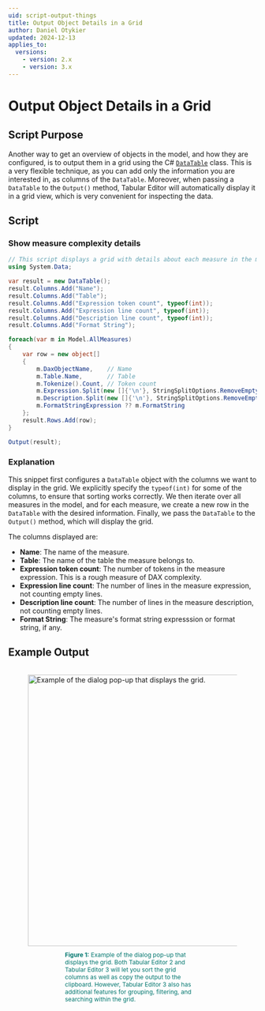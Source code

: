 ```yaml
---
uid: script-output-things
title: Output Object Details in a Grid
author: Daniel Otykier
updated: 2024-12-13
applies_to:
  versions:
    - version: 2.x
    - version: 3.x
---
```

# Output Object Details in a Grid

## Script Purpose
Another way to get an overview of objects in the model, and how they are configured, is to output them in a grid using the C# [`DataTable`](https://learn.microsoft.com/en-us/dotnet/api/system.data.datatable?view=net-8.0) class. This is a very flexible technique, as you can add only the information you are interested in, as columns of the `DataTable`. Moreover, when passing a `DataTable` to the `Output()` method, Tabular Editor will automatically display it in a grid view, which is very convenient for inspecting the data.

## Script

### Show measure complexity details
```csharp
// This script displays a grid with details about each measure in the model.
using System.Data;

var result = new DataTable();
result.Columns.Add("Name");
result.Columns.Add("Table");
result.Columns.Add("Expression token count", typeof(int));
result.Columns.Add("Expression line count", typeof(int));
result.Columns.Add("Description line count", typeof(int));
result.Columns.Add("Format String");

foreach(var m in Model.AllMeasures)
{
    var row = new object[]
    {
        m.DaxObjectName,    // Name
        m.Table.Name,       // Table
        m.Tokenize().Count, // Token count
        m.Expression.Split(new []{'\n'}, StringSplitOptions.RemoveEmptyEntries).Length,
        m.Description.Split(new []{'\n'}, StringSplitOptions.RemoveEmptyEntries).Length,
        m.FormatStringExpression ?? m.FormatString
    };
    result.Rows.Add(row);
}

Output(result);
```
### Explanation
This snippet first configures a `DataTable` object with the columns we want to display in the grid. We explicitly specify the `typeof(int)` for some of the columns, to ensure that sorting works correctly. We then iterate over all measures in the model, and for each measure, we create a new row in the `DataTable` with the desired information. Finally, we pass the `DataTable` to the `Output()` method, which will display the grid.

The columns displayed are:

- **Name**: The name of the measure.
- **Table**: The name of the table the measure belongs to.
- **Expression token count**: The number of tokens in the measure expression. This is a rough measure of DAX complexity.
- **Expression line count**: The number of lines in the measure expression, not counting empty lines.
- **Description line count**: The number of lines in the measure description, not counting empty lines.
- **Format String**: The measure's format string expresssion or format string, if any.

## Example Output

<figure style="padding-top: 15px;">
  <img class="noscale" src="~/assets/images/script-output-things-example.png" alt="Example of the dialog pop-up that displays the grid." style="width: 550px;"/>
  <figcaption style="font-size: 12px; padding-top: 10px; padding-bottom: 15px; padding-left: 75px; padding-right: 75px; color:#00766e"><strong>Figure 1:</strong> Example of the dialog pop-up that displays the grid. Both Tabular Editor 2 and Tabular Editor 3 will let you sort the grid columns as well as copy the output to the clipboard. However, Tabular Editor 3 also has additional features for grouping, filtering, and searching within the grid.</figcaption>
</figure>